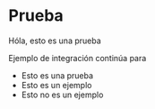 # Prueba

Hóla, esto es una prueba

Ejemplo de integración continúa para

* Esto es una prueba
* Esto es un ejemplo
* Esto no es un ejemplo

